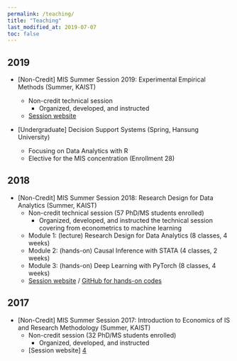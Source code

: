 ```yaml
---
permalink: /teaching/
title: "Teaching"
last_modified_at: 2019-07-07
toc: false
---
```



## 2019
* [Non-Credit] MIS Summer Session 2019: Experimental Empirical Methods (Summer, KAIST)
	* Non-credit technical session
		* Organized, developed, and instructed
	* [Session website][1]

* [Undergraduate] Decision Support Systems (Spring, Hansung University)
	* Focusing on Data Analytics with R
	* Elective for the MIS concentration (Enrollment 28)


## 2018
* [Non-Credit] MIS Summer Session 2018: Research Design for Data Analytics (Summer, KAIST)
	* Non-credit technical session (57 PhD/MS students enrolled)
		* Organized, developed, and instructed the technical session covering from econometrics to machine learning
	* Module 1: (lecture) Research Design for Data Analytics (8 classes, 4 weeks)
	* Module 2: (hands-on) Causal Inference with STATA (4 classes, 2 weeks)
	* Module 3: (hands-on) Deep Learning with PyTorch (8 classes, 4 weeks)
	* [Session website][2] / [GitHub for hands-on codes][3]


## 2017
* [Non-Credit] MIS Summer Session 2017: Introduction to Economics of IS and Research Methodology (Summer, KAIST)
	* Non-credit session (32 PhD/MS students enrolled)
		* Organized, developed, and instructed
	* [Session website] [4]

[1]: https://sites.google.com/view/kaist-mis-session2019
[2]: https://sites.google.com/view/kaist-mis-session2018
[3]: https://github.com/jiyong-park/kaist-summer-session2018
[4]: https://sites.google.com/view/kaist-mis-session2017
